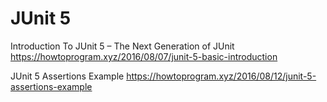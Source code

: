 # JUnit 5

Introduction To JUnit 5 – The Next Generation of JUnit
https://howtoprogram.xyz/2016/08/07/junit-5-basic-introduction

JUnit 5 Assertions Example
https://howtoprogram.xyz/2016/08/12/junit-5-assertions-example
